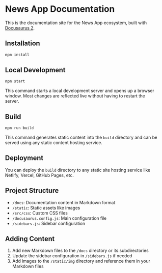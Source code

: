 # News App Documentation

This is the documentation site for the News App ecosystem, built with [Docusaurus 2](https://docusaurus.io/).

## Installation

```bash
npm install
```

## Local Development

```bash
npm start
```

This command starts a local development server and opens up a browser window. Most changes are reflected live without having to restart the server.

## Build

```bash
npm run build
```

This command generates static content into the `build` directory and can be served using any static content hosting service.

## Deployment

You can deploy the `build` directory to any static site hosting service like Netlify, Vercel, GitHub Pages, etc.

## Project Structure

- `/docs`: Documentation content in Markdown format
- `/static`: Static assets like images
- `/src/css`: Custom CSS files
- `/docusaurus.config.js`: Main configuration file
- `/sidebars.js`: Sidebar configuration

## Adding Content

1. Add new Markdown files to the `/docs` directory or its subdirectories
2. Update the sidebar configuration in `/sidebars.js` if needed
3. Add images to the `/static/img` directory and reference them in your Markdown files
